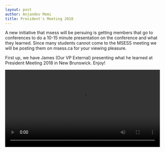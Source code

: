 ```yaml
---
layout: post
author: Anjandev Momi
title: President's Meeting 2018
---
```


A new initiative that msess will be persuing is getting members that go to conferences to do a 10-15 minute presentation on the conference and what they learned. Since many students cannot come to the MSESS meeting we will be posting them on msess.ca for your viewing pleasure.

First up, we have James (Our VP External) presenting what he learned at President Meeting 2018 in New Brunswick. Enjoy!

<video class="video-js vjs-16-9" data-setup="{}" height="auto" width="100%" controls>
  <source src="http://vault.sfu.ca/index.php/s/WIJp59HXdt1g60k/download" id="responsive-image" type="video/webm">
  <p>Your browser does not support HTML5 video.</p>
</video>

